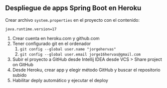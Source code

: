 ## Despliegue de apps Spring Boot en Heroku

Crear archivo `system.properties` en el proyecto con el contenido:
```
java.runtime.version=17
```

1. Crear cuenta en heroku.com y github.com
2. Tener configurado git en el ordenador
   1. `git config --global user.name "jorgehervas"`
   2. `git config --global user.email jorge16hervas@gmail.com`
3. Subir el proyecto a GitHub desde Intellij IDEA desde VCS > Share project on GitHub
4. Desde Heroku, crear app y elegir método GitHub y buscar el repositorio subido
5. Habilitar deply automático y ejecutar el deploy